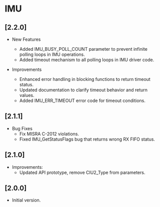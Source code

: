 # IMU

## [2.2.0]

- New Features
  - Added IMU_BUSY_POLL_COUNT parameter to prevent infinite polling loops in IMU operations.
  - Added timeout mechanism to all polling loops in IMU driver code.

- Improvements
  - Enhanced error handling in blocking functions to return timeout status.
  - Updated documentation to clarify timeout behavior and return values.
  - Added IMU_ERR_TIMEOUT error code for timeout conditions.

## [2.1.1]

- Bug Fixes
  - Fix MISRA C-2012 violations.
  - Fixed IMU_GetStatusFlags bug that returns wrong RX FIFO status.

## [2.1.0]

- Improvements:
  - Updated API prototype, remove CIU2_Type from parameters.

## [2.0.0]

- Initial version.
